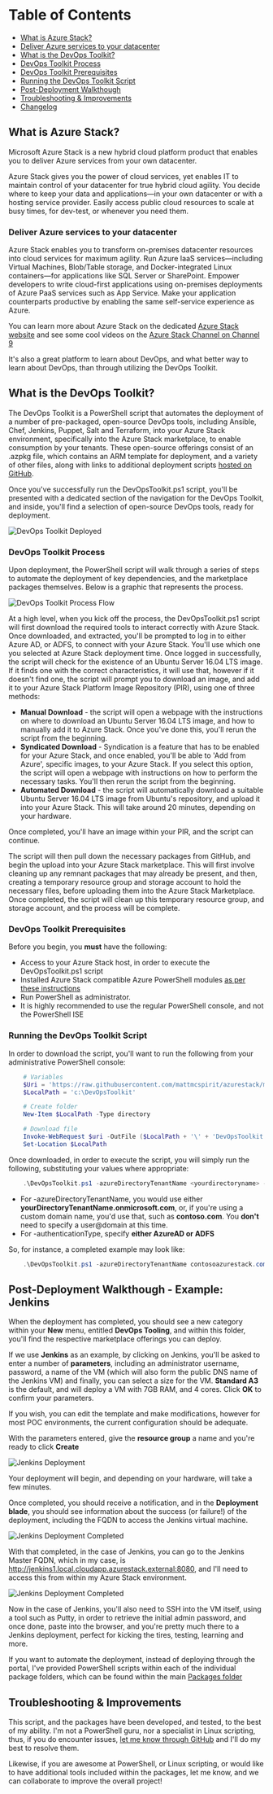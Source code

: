 # Table of Contents
- [What is Azure Stack?](#what-is-azure-stack)
- [Deliver Azure services to your datacenter](#deliver-azure-services-to-your-datacenter)
- [What is the DevOps Toolkit?](#what-is-the-devops-toolkit)
- [DevOps Toolkit Process](#devops-toolkit-process)
- [DevOps Toolkit Prerequisites](#devops-toolkit-prerequisites)
- [Running the DevOps Toolkit Script](#running-the-devops-toolkit-script)
- [Post-Deployment Walkthough](#post-deployment-walkthough---example-jenkins)
- [Troubleshooting & Improvements](#troubleshooting--improvements)
- [Changelog](#changelog)

## What is Azure Stack?

Microsoft Azure Stack is a new hybrid cloud platform product that enables you to deliver Azure services from your own datacenter.

Azure Stack gives you the power of cloud services, yet enables IT to maintain control of your datacenter for true hybrid cloud agility. You decide where to keep your data and applications—in your own datacenter or with a hosting service provider. Easily access public cloud resources to scale at busy times, for dev-test, or whenever you need them.

### Deliver Azure services to your datacenter

Azure Stack enables you to transform on-premises datacenter resources into cloud services for maximum agility. Run Azure IaaS services—including Virtual Machines, Blob/Table storage, and Docker-integrated Linux containers—for applications like SQL Server or SharePoint. Empower developers to write cloud-first applications using on-premises deployments of Azure PaaS services such as App Service. Make your application counterparts productive by enabling the same self-service experience as Azure.

You can learn more about Azure Stack on the dedicated [Azure Stack website](https://azure.microsoft.com/en-us/overview/azure-stack/) and see some cool videos on the [Azure Stack Channel on Channel 9](https://channel9.msdn.com/Blogs/azurestack)

It's also a great platform to learn about DevOps, and what better way to learn about DevOps, than through utilizing the DevOps Toolkit.

## What is the DevOps Toolkit?
The DevOps Toolkit is a PowerShell script that automates the deployment of a number of pre-packaged, open-source DevOps tools, including Ansible, Chef, Jenkins, Puppet, Salt and Terraform, into your Azure Stack environment, specifically into the Azure Stack marketplace, to enable consumption by your tenants. These open-source offerings consist of an .azpkg file, which contains an ARM template for deployment, and a variety of other files, along with links to additional deployment scripts [hosted on GitHub](scripts).

Once you've successfully run the DevOpsToolkit.ps1 script, you'll be presented with a dedicated section of the navigation for the DevOps Toolkit, and inside, you'll find a selection of open-source DevOps tools, ready for deployment.

![DevOps Toolkit Deployed](<media/DevOpsToolkitPortal.PNG>)

### DevOps Toolkit Process

Upon deployment, the PowerShell script will walk through a series of steps to automate the deployment of key dependencies, and the marketplace packages themselves.  Below is a graphic that represents the process.

![DevOps Toolkit Process Flow](<media/DevOpsToolkitFlow.png>)

At a high level, when you kick off the process, the DevOpsToolkit.ps1 script will first download the required tools to interact correctly with Azure Stack.  Once downloaded, and extracted, you'll be prompted to log in to either Azure AD, or ADFS, to connect with your Azure Stack.  You'll use which one you selected at Azure Stack deployment time.  Once logged in successfully, the script will check for the existence of an Ubuntu Server 16.04 LTS image.  If it finds one with the correct characteristics, it will use that, however if it doesn't find one, the script will prompt you to download an image, and add it to your Azure Stack Platform Image Repository (PIR), using one of three methods:

- **Manual Download** - the script will open a webpage with the instructions on where to download an Ubuntu Server 16.04 LTS image, and how to manually add it to Azure Stack.  Once you've done this, you'll rerun the script from the beginning.
- **Syndicated Download** - Syndication is a feature that has to be enabled for your Azure Stack, and once enabled, you'll be able to 'Add from Azure', specific images, to your Azure Stack.  If you select this option, the script will open a webpage with instructions on how to perform the necessary tasks. You'll then rerun the script from the beginning.
- **Automated Download** - the script will automatically download a suitable Ubuntu Server 16.04 LTS image from Ubuntu's repository, and upload it into your Azure Stack.  This will take around 20 minutes, depending on your hardware.

Once completed, you'll have an image within your PIR, and the script can continue.

The script will then pull down the necessary packages from GitHub, and begin the upload into your Azure Stack marketplace.  This will first involve cleaning up any remnant packages that may already be present, and then, creating a temporary resource group and storage account to hold the necessary files, before uploading them into the Azure Stack Marketplace.  Once completed, the script will clean up this temporary resource group, and storage account, and the process will be complete.

### DevOps Toolkit Prerequisites

Before you begin, you **must** have the following:

- Access to your Azure Stack host, in order to execute the DevOpsToolkit.ps1 script
- Installed Azure Stack compatible Azure PowerShell modules [as per these instructions](https://docs.microsoft.com/en-us/azure/azure-stack/azure-stack-powershell-install)
- Run PowerShell as administrator.
- It is highly recommended to use the regular PowerShell console, and not the PowerShell ISE

### Running the DevOps Toolkit Script

In order to download the script, you'll want to run the following from your administrative PowerShell console:

```powershell
    # Variables
    $Uri = 'https://raw.githubusercontent.com/mattmcspirit/azurestack/master/powershell/DevOpsToolkit.ps1'
    $LocalPath = 'c:\DevOpsToolkit'

    # Create folder
    New-Item $LocalPath -Type directory

    # Download file
    Invoke-WebRequest $uri -OutFile ($LocalPath + '\' + 'DevOpsToolkit.ps1')
    Set-Location $LocalPath
```

Once downloaded, in order to execute the script, you will simply run the following, substituting your values where appropriate:

```powershell
    .\DevOpsToolkit.ps1 -azureDirectoryTenantName <yourdirectoryname> -authenticationType <yourauthenticationtype>
```

- For -azureDirectoryTenantName, you would use either **yourDirectoryTenantName.onmicrosoft.com**, or, if you're using a custom domain name, you'd use that, such as **contoso.com**. You **don't** need to specify a user@domain at this time.
- For -authenticationType, specify **either AzureAD or ADFS**

So, for instance, a completed example may look like:

```powershell
    .\DevOpsToolkit.ps1 -azureDirectoryTenantName contosoazurestack.com -authenticationType AzureAD
```

## Post-Deployment Walkthough - Example: Jenkins
When the deployment has completed, you should see a new category within your **New** menu, entitled **DevOps Tooling**, and within this folder, you'll find the respective marketplace offerings you can deploy.

If we use **Jenkins** as an example, by clicking on Jenkins, you'll be asked to enter a number of **parameters**, including an administrator username, password, a name of the VM (which will also form the public DNS name of the Jenkins VM) and finally, you can select a size for the VM.  **Standard A3** is the default, and will deploy a VM with 7GB RAM, and 4 cores.  Click **OK** to confirm your parameters.

If you wish, you can edit the template and make modifications, however for most POC environments, the current configuration should be adequate.

With the parameters entered, give the **resource group** a name and you're ready to click **Create**

![Jenkins Deployment](<media/DevOpsJenkins.PNG>)

Your deployment will begin, and depending on your hardware, will take a few minutes.

Once completed, you should receive a notification, and in the **Deployment blade**, you should see information about the success (or failure!) of the deployment, including the FQDN to access the Jenkins virtual machine.

![Jenkins Deployment Completed](<media/DevOpsJenkinsFinished.PNG>)

With that completed, in the case of Jenkins, you can go to the Jenkins Master FQDN, which in my case, is http://jenkins1.local.cloudapp.azurestack.external:8080, and I'll need to access this from within my Azure Stack environment.

![Jenkins Deployment Completed](<media/UnlockJenkins.PNG>)

Now in the case of Jenkins, you'll also need to SSH into the VM itself, using a tool such as Putty, in order to retrieve the initial admin password, and once done, paste into the browser, and you're pretty much there to a Jenkins deployment, perfect for kicking the tires, testing, learning and more.

If you want to automate the deployment, instead of deploying through the portal, I've provided PowerShell scripts within each of the individual package folders, which can be found within the main [Packages folder](<../deployment/packages>)

## Troubleshooting & Improvements
This script, and the packages have been developed, and tested, to the best of my ability.  I'm not a PowerShell guru, nor a specialist in Linux scripting, thus, if you do encounter issues, [let me know through GitHub](<../../../issues>) and I'll do my best to resolve them.

Likewise, if you are awesome at PowerShell, or Linux scripting, or would like to have additional tools included within the packages, let me know, and we can collaborate to improve the overall project!
